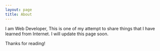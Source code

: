 ```yaml
---
layout: page
title: About
---
```


I am Web Developer, This is one of my attempt to share things that I have learned from Internet.
I will update this page soon.

Thanks for reading!